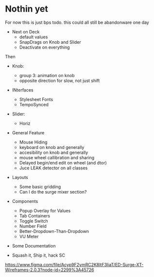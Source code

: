 # Nothin yet

For now this is just bps todo. this could all still be abandonware one day

- Next on Deck
    - default values
    - SnapDrags on Knob and Slider
    - Deactivate on everything

Then

- Knob:
    - group 3: animation on knob
    - opposite direction for slow, not just shift
- INterfaces
    - Stylesheet Fonts
    - TempoSynced
- Slider:
    - Horiz
- General Feature
    - Mouse Hiding
    - keyboard on knob and generally
    - accesibility on knob and generally
    - mouse wheel callibration and sharing
    - Delayed begin/end edit on wheel (and dtor)
    - Juce LEAK detector on all classes
- Layouts
    - Some basic gridding
    - Can I do the surge mixer section?
- Components
    - Popup Overlay for Values
    - Tab Containers
    - Toggle Switch
    - Number Field
    - Better-Dropdown-Than-Dropdown
    - VU Meter
- Some Documentation

- Squash it, Ship it, hack SC

https://www.figma.com/file/Acyp9F2ymRC2K8ltF3liaT/ED-Surge-XT-Wireframes-2.0.3?node-id=2299%3A45726
